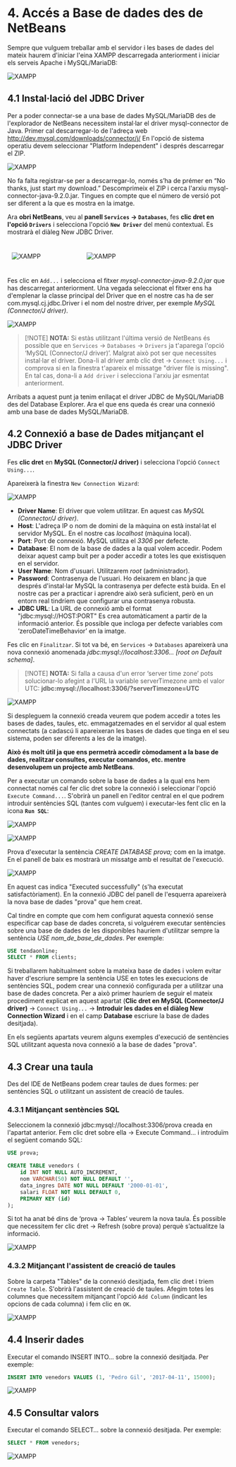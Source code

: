 # 4. Accés a Base de dades des de NetBeans

Sempre que vulguem treballar amb el servidor i les bases de dades del mateix haurem d'iniciar l'eina XAMPP descarregada anteriorment i iniciar els serveis Apache i MySQL/MariaDB:

![XAMPP](/uf12/XAMPP.png)

## 4.1 Instal·lació del JDBC Driver

Per a poder connectar-se a una base de dades MySQL/MariaDB des de l'explorador de NetBeans necessitem instal·lar el driver mysql-connector de Java. Primer cal descarregar-lo de l'adreça web http://dev.mysql.com/downloads/connector/j/ En l'opció de sistema operatiu devem seleccionar "Platform Independent" i després descarregar el ZIP.

![XAMPP](/uf12/descargar_driver_mySQL-connector.png)

No fa falta registrar-se per a descarregar-lo, només s’ha de prémer en “No thanks, just start my download.” Descomprimeix el ZIP i cerca l'arxiu mysql-connector-java-9.2.0.jar. Tingues en compte que el número de versió pot ser diferent a la que es mostra en la imatge.

Ara **obri NetBeans**, veu al **panell `Services` → `Databases`**, fes **clic dret en l'opció `Drivers`** i selecciona l'opció **`New Driver`** del menú contextual. Es mostrarà el diàleg New JDBC Driver.

<div style="display: flex;">

<div style="flex: 0.48; padding: 10px;">

![XAMPP](/uf12/new_driver.png)

</div>

<div style="flex: 1; padding:10px;">

![XAMPP](/uf12/new_driver2.png)

</div>
</div>

Fes clic en `Add...` i selecciona el fitxer *mysql-connector-java-9.2.0.jar* que has descarregat anteriorment. Una vegada seleccionat el fitxer ens ha d'emplenar la classe principal del Driver que en el nostre cas ha de ser com.mysql.cj.jdbc.Driver i el nom del nostre driver, per exemple *MySQL (Connector/J driver)*.

![XAMPP](/uf12/add_new_driver.png)

>[!NOTE] <strong>NOTA:</strong>
>Si estàs utilitzant l'última versió de NetBeans és possible que en `Services` → `Databases` → `Drivers` ja t'aparega l'opció ‘MySQL (Connector/J driver)’. Malgrat això pot ser que necessites instal·lar el driver. Dona-li al driver amb clic dret → `Connect Using...` i comprova si en la finestra t'apareix el missatge "driver file is missing". En tal cas, dona-li a `Add driver` i selecciona l'arxiu jar esmentat anteriorment.

Arribats a aquest punt ja tenim enllaçat el driver JDBC de MySQL/MariaDB des del Database Explorer. Ara el que ens queda és crear una connexió amb una base de dades MySQL/MariaDB.

## 4.2 Connexió a base de Dades mitjançant el JDBC Driver

Fes **clic dret** en **MySQL (Connector/J driver)** i selecciona l'opció `Connect Using...`.

Apareixerà la finestra `New Connection Wizard`:

![XAMPP](/uf12/new_connection_wizard.png)

- **Driver Name**: El driver que volem utilitzar. En aquest cas *MySQL (Connector/J driver)*.
- **Host**: L'adreça IP o nom de domini de la màquina on està instal·lat el servidor MySQL. En el nostre cas *localhost* (màquina local).
- **Port**: Port de connexió. MySQL utilitza el *3306* per defecte.
- **Database**: El nom de la base de dades a la qual volem accedir. Podem deixar aquest camp buit per a poder accedir a totes les que existisquen en el servidor.
- **User Name**: Nom d'usuari. Utilitzarem *root* (administrador).
- **Password**: Contrasenya de l'usuari. Ho deixarem en blanc ja que després d'instal·lar MySQL la contrasenya per defecte està buida. En el nostre cas per a practicar i aprendre això serà suficient, però en un entorn real tindríem que configurar una contrasenya robusta.
- **JDBC URL**: La URL de connexió amb el format "jdbc:mysql://HOST:PORT" Es crea automàticament a partir de la informació anterior. És possible que incloga per defecte variables com ‘zeroDateTimeBehavior’ en la imatge.

Fes clic en `Finalitzar`. Si tot va bé, en `Services` → `Databases` apareixerà una nova connexió anomenada *jdbc:mysql://localhost:3306… [root on Default schema]*.

>[!NOTE] <strong>NOTA:</strong>
>Si falla a causa d'un error ‘server time zone’ pots solucionar-lo afegint a l'URL la variable serverTimezone amb el valor UTC: **jdbc:mysql://localhost:3306/?serverTimezone=UTC**

![XAMPP](/uf12/database_creada.png)

Si despleguem la connexió creada veurem que podem accedir a totes les bases de dades, taules, etc. emmagatzemades en el servidor al qual estem connectats (a cadascú li apareixeran les bases de dades que tinga en el seu sistema, poden ser diferents a les de la imatge).

**Això és molt útil ja que ens permetrà accedir còmodament a la base de dades, realitzar consultes, executar comandos, etc. mentre desenvolupem un projecte amb NetBeans**.

Per a executar un comando sobre la base de dades a la qual ens hem connectat només cal fer clic dret sobre la connexió i seleccionar l'opció `Execute Command...`. S'obrirà un panell en l'editor central en el que podrem introduir sentències SQL (tantes com vulguem) i executar-les fent clic en la icona **`Run SQL`**:

![XAMPP](/uf12/execute_command.png)

![XAMPP](/uf12/crear_database_prova.png)


Prova d'executar la sentència *CREATE DATABASE prova;* com en la imatge. En el panell de baix es mostrarà un missatge amb el resultat de l'execució.

![XAMPP](/uf12/crear_database_output.png)


En aquest cas indica "Executed successfully" (s'ha executat satisfactòriament). En la connexió JDBC del panell de l'esquerra apareixerà la nova base de dades "prova" que hem creat.

Cal tindre en compte que com hem configurat aquesta connexió sense especificar cap base de dades concreta, si volguérem executar sentències sobre una base de dades de les disponibles hauríem d'utilitzar sempre la sentència *USE nom_de_base_de_dades*. Per exemple:

```sql
USE tendaonline;
SELECT * FROM clients;
```

Si treballarem habitualment sobre la mateixa base de dades i volem evitar haver d'escriure sempre la sentència USE en totes les execucions de sentències SQL, podem crear una connexió configurada per a utilitzar una base de dades concreta. Per a això primer hauríem de seguir el mateix procediment explicat en aquest apartat (**Clic dret en MySQL (Connector/J driver)** → `Connect Using...` → **Introduir les dades en el diàleg New Connection Wizard** i en el camp **Database** escriure la base de dades desitjada).

En els següents apartats veurem alguns exemples d'execució de sentències SQL utilitzant aquesta nova connexió a la base de dades "prova".

## 4.3 Crear una taula

Des del IDE de NetBeans podem crear taules de dues formes: per sentències SQL o utilitzant un assistent de creació de taules.

### 4.3.1 Mitjançant sentències SQL

Seleccionem la connexió jdbc:mysql://localhost:3306/prova creada en l'apartat anterior. Fem clic dret sobre ella → Execute Command... i introduïm el següent comando SQL:

```sql
USE prova;

CREATE TABLE venedors (
    id INT NOT NULL AUTO_INCREMENT,
    nom VARCHAR(50) NOT NULL DEFAULT '',
    data_ingres DATE NOT NULL DEFAULT '2000-01-01',
    salari FLOAT NOT NULL DEFAULT 0,
    PRIMARY KEY (id)
);
```

Si tot ha anat bé dins de ‘prova → Tables’ veurem la nova taula. És possible que necessitem fer clic dret → Refresh (sobre prova) perquè s’actualitze la informació.

![XAMPP](/uf12/taula_creada.png)

### 4.3.2 Mitjançant l'assistent de creació de taules

Sobre la carpeta "Tables" de la connexió desitjada, fem clic dret i triem `Create Table`. S'obrirà l'assistent de creació de taules. Afegim totes les columnes que necessitem mitjançant l'opció `Add Column` (indicant les opcions de cada columna) i fem clic en `OK`.

![XAMPP](/uf12/crear_taula_manualment.png)

## 4.4 Inserir dades

Executar el comando INSERT INTO… sobre la connexió desitjada. Per exemple:

```sql
INSERT INTO venedors VALUES (1, 'Pedro Gil', '2017-04-11', 15000);
```

![XAMPP](/uf12/inserir_dades.png)

## 4.5 Consultar valors

Executar el comando SELECT… sobre la connexió desitjada. Per exemple:

```sql
SELECT * FROM venedors;
```

![XAMPP](/uf12/consultar_valor.png)

